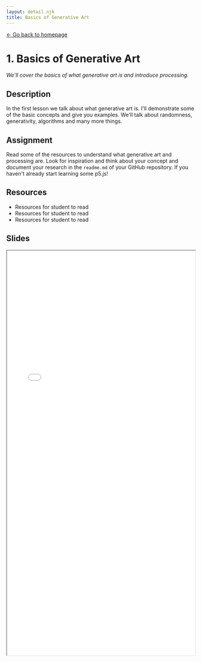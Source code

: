 ```yaml
---
layout: detail.njk
title: Basics of Generative Art
---
```


<a href="{{ '/' | url }}" class="back">← Go back to homepage</a>

# 1. Basics of Generative Art

_We'll cover the basics of what generative art is and introduce processing._

## Description

In the first lesson we talk about what generative art is. I'll demonstrate some of the basic concepts and give you examples. We'll talk about randomness, generativity, algorithms and many more things.

## Assignment

Read some of the resources to understand what generative art and processing are. Look for inspiration and think about your concept and document your research in the `readme.md` of your GitHub repository. If you haven't already start learning some p5.js!

## Resources

* Resources for student to read
* Resources for student to read
* Resources for student to read

## Slides

<iframe src="/slides/kick-off.pdf" width="100%" height="1080px"></iframe>
